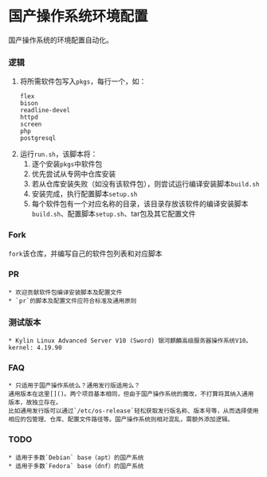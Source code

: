 # 国产操作系统环境配置

国产操作系统的环境配置自动化。

### 逻辑
1. 将所需软件包写入`pkgs`，每行一个，如：
    ```
    flex
    bison
    readline-devel
    httpd
    screen
    php
    postgresql
    ```
1. 运行`run.sh`，该脚本将：
    1. 逐个安装`pkgs`中软件包
    1. 优先尝试从专网中仓库安装
    1. 若从仓库安装失败（如没有该软件包），则尝试运行编译安装脚本`build.sh`
    1. 安装完成，执行配置脚本`setup.sh`
    1. 每个软件包有一个对应名称的目录，该目录存放该软件的编译安装脚本`build.sh`、配置脚本`setup.sh`、tar包及其它配置文件

### Fork
`fork`该仓库，并编写自己的软件包列表和对应脚本

### PR
    * 欢迎贡献软件包编译安装脚本及配置文件
    * `pr`的脚本及配置文件应符合标准及通用原则

### 测试版本
    * Kylin Linux Advanced Server V10 (Sword) 银河麒麟高级服务器操作系统V10。kernel: 4.19.90

### FAQ
    * 只适用于国产操作系统么？通用发行版适用么？
    通用版本在这里[]()。两个项目基本相同，但由于国产操作系统的魔改，不打算将其纳入通用版本，故独立存在。  
    比如通用发行版可以通过`/etc/os-release`轻松获取发行版名称、版本号等，从而选择使用相应的包管理、仓库、配置文件路径等。国产操作系统则相对混乱，需额外添加逻辑。

### TODO
    * 适用于多数`Debian` base（apt）的国产系统
    * 适用于多数`Fedora` base（dnf）的国产系统

